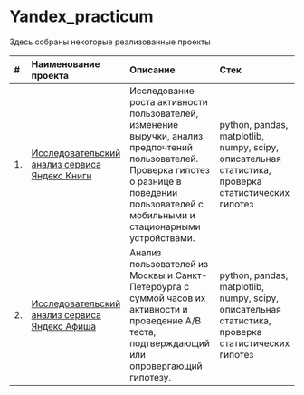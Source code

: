 # Yandex_practicum

Здесь собраны некоторые реализованные проекты

| #   | Наименование проекта                                    | Описание                                                                           |Стек                                                                                   |
|:--- |:--------------------------------------------------------|:--------------------------------------------------------------------------------------------------------------|:-------------------------------------------|
|1.   |[Исследовательский анализ сервиса Яндекс Книги]()| Исследование роста активности пользователей, изменение выручки, анализ предпочтений пользователей. Проверка гипотез о разнице в поведении пользователей с мобильными и стационарными устройствами.  |python, pandas, matplotlib, numpy, scipy, описательная статистика, проверка статистических гипотез                  |
|2.   |[Исследовательский анализ сервиса Яндекс Афиша]()| Анализ пользователей из Москвы и Санкт-Петербурга с суммой часов их активности и проведение А/В теста, подтверждающий или опровергающий гипотезу.  |python, pandas, matplotlib, numpy, scipy, описательная статистика, проверка статистических гипотез 
